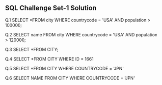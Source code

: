 ## SQL Challenge Set-1 Solution

Q.1    SELECT *FROM city WHERE countrycode = 'USA' AND population > 100000;

Q.2    SELECT name FROM  city WHERE countrycode = 'USA' AND population > 120000;

Q.3    SELECT *FROM CITY;

Q.4    SELECT *FROM CITY WHERE ID = 1661

Q.5    SELECT *FROM CITY WHERE COUNTRYCODE = 'JPN'

Q.6    SELECT NAME FROM CITY WHERE COUNTRYCODE = 'JPN'
